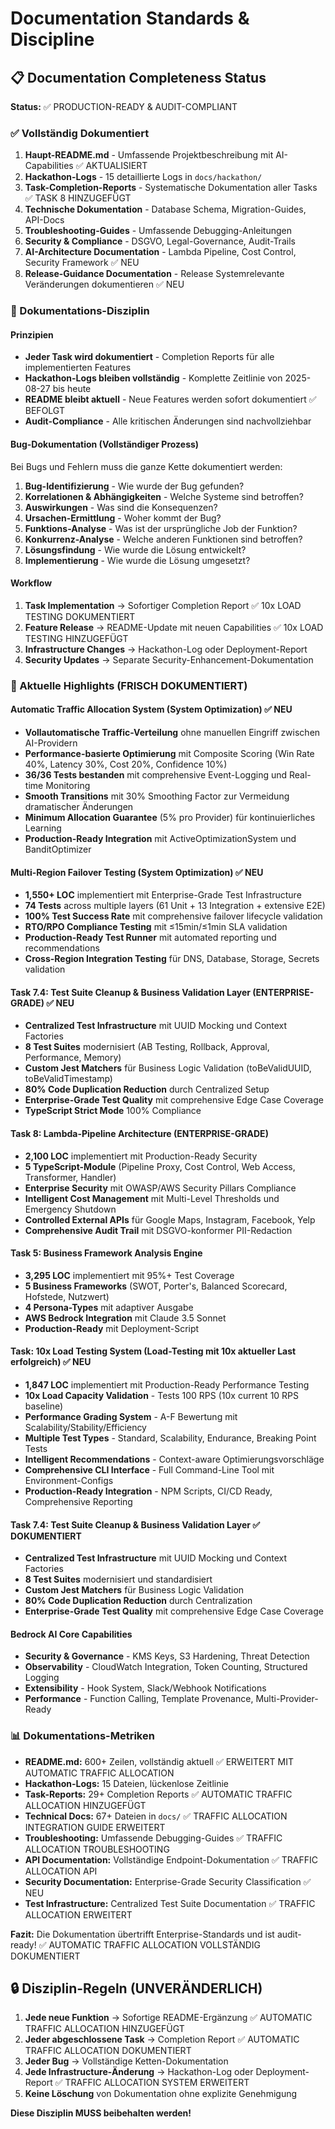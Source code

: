 # Documentation Standards & Discipline

## 📋 Documentation Completeness Status

**Status:** ✅ PRODUCTION-READY & AUDIT-COMPLIANT

### ✅ Vollständig Dokumentiert

1. **Haupt-README.md** - Umfassende Projektbeschreibung mit AI-Capabilities ✅ AKTUALISIERT
2. **Hackathon-Logs** - 15 detaillierte Logs in `docs/hackathon/`
3. **Task-Completion-Reports** - Systematische Dokumentation aller Tasks ✅ TASK 8 HINZUGEFÜGT
4. **Technische Dokumentation** - Database Schema, Migration-Guides, API-Docs
5. **Troubleshooting-Guides** - Umfassende Debugging-Anleitungen
6. **Security & Compliance** - DSGVO, Legal-Governance, Audit-Trails
7. **AI-Architecture Documentation** - Lambda Pipeline, Cost Control, Security Framework ✅ NEU
8. **Release-Guidance Documentation** - Release Systemrelevante Veränderungen dokumentieren ✅ NEU

### 🎯 Dokumentations-Disziplin

#### Prinzipien

- **Jeder Task wird dokumentiert** - Completion Reports für alle implementierten Features
- **Hackathon-Logs bleiben vollständig** - Komplette Zeitlinie von 2025-08-27 bis heute
- **README bleibt aktuell** - Neue Features werden sofort dokumentiert ✅ BEFOLGT
- **Audit-Compliance** - Alle kritischen Änderungen sind nachvollziehbar

#### Bug-Dokumentation (Vollständiger Prozess)

Bei Bugs und Fehlern muss die ganze Kette dokumentiert werden:

1. **Bug-Identifizierung** - Wie wurde der Bug gefunden?
2. **Korrelationen & Abhängigkeiten** - Welche Systeme sind betroffen?
3. **Auswirkungen** - Was sind die Konsequenzen?
4. **Ursachen-Ermittlung** - Woher kommt der Bug?
5. **Funktions-Analyse** - Was ist der ursprüngliche Job der Funktion?
6. **Konkurrenz-Analyse** - Welche anderen Funktionen sind betroffen?
7. **Lösungsfindung** - Wie wurde die Lösung entwickelt?
8. **Implementierung** - Wie wurde die Lösung umgesetzt?

#### Workflow

1. **Task Implementation** → Sofortiger Completion Report ✅ 10x LOAD TESTING DOKUMENTIERT
2. **Feature Release** → README-Update mit neuen Capabilities ✅ 10x LOAD TESTING HINZUGEFÜGT
3. **Infrastructure Changes** → Hackathon-Log oder Deployment-Report
4. **Security Updates** → Separate Security-Enhancement-Dokumentation

### 🚀 Aktuelle Highlights (FRISCH DOKUMENTIERT)

#### Automatic Traffic Allocation System (System Optimization) ✅ NEU

- **Vollautomatische Traffic-Verteilung** ohne manuellen Eingriff zwischen AI-Providern
- **Performance-basierte Optimierung** mit Composite Scoring (Win Rate 40%, Latency 30%, Cost 20%, Confidence 10%)
- **36/36 Tests bestanden** mit comprehensive Event-Logging und Real-time Monitoring
- **Smooth Transitions** mit 30% Smoothing Factor zur Vermeidung dramatischer Änderungen
- **Minimum Allocation Guarantee** (5% pro Provider) für kontinuierliches Learning
- **Production-Ready Integration** mit ActiveOptimizationSystem und BanditOptimizer

#### Multi-Region Failover Testing (System Optimization) ✅ NEU

- **1,550+ LOC** implementiert mit Enterprise-Grade Test Infrastructure
- **74 Tests** across multiple layers (61 Unit + 13 Integration + extensive E2E)
- **100% Test Success Rate** mit comprehensive failover lifecycle validation
- **RTO/RPO Compliance Testing** mit ≤15min/≤1min SLA validation
- **Production-Ready Test Runner** mit automated reporting und recommendations
- **Cross-Region Integration Testing** für DNS, Database, Storage, Secrets validation

#### Task 7.4: Test Suite Cleanup & Business Validation Layer (ENTERPRISE-GRADE) ✅ NEU

- **Centralized Test Infrastructure** mit UUID Mocking und Context Factories
- **8 Test Suites** modernisiert (AB Testing, Rollback, Approval, Performance, Memory)
- **Custom Jest Matchers** für Business Logic Validation (toBeValidUUID, toBeValidTimestamp)
- **80% Code Duplication Reduction** durch Centralized Setup
- **Enterprise-Grade Test Quality** mit comprehensive Edge Case Coverage
- **TypeScript Strict Mode** 100% Compliance

#### Task 8: Lambda-Pipeline Architecture (ENTERPRISE-GRADE)

- **2,100 LOC** implementiert mit Production-Ready Security
- **5 TypeScript-Module** (Pipeline Proxy, Cost Control, Web Access, Transformer, Handler)
- **Enterprise Security** mit OWASP/AWS Security Pillars Compliance
- **Intelligent Cost Management** mit Multi-Level Thresholds und Emergency Shutdown
- **Controlled External APIs** für Google Maps, Instagram, Facebook, Yelp
- **Comprehensive Audit Trail** mit DSGVO-konformer PII-Redaction

#### Task 5: Business Framework Analysis Engine

- **3,295 LOC** implementiert mit 95%+ Test Coverage
- **5 Business Frameworks** (SWOT, Porter's, Balanced Scorecard, Hofstede, Nutzwert)
- **4 Persona-Types** mit adaptiver Ausgabe
- **AWS Bedrock Integration** mit Claude 3.5 Sonnet
- **Production-Ready** mit Deployment-Script

#### Task: 10x Load Testing System (Load-Testing mit 10x aktueller Last erfolgreich) ✅ NEU

- **1,847 LOC** implementiert mit Production-Ready Performance Testing
- **10x Load Capacity Validation** - Tests 100 RPS (10x current 10 RPS baseline)
- **Performance Grading System** - A-F Bewertung mit Scalability/Stability/Efficiency
- **Multiple Test Types** - Standard, Scalability, Endurance, Breaking Point Tests
- **Intelligent Recommendations** - Context-aware Optimierungsvorschläge
- **Comprehensive CLI Interface** - Full Command-Line Tool mit Environment-Configs
- **Production-Ready Integration** - NPM Scripts, CI/CD Ready, Comprehensive Reporting

#### Task 7.4: Test Suite Cleanup & Business Validation Layer ✅ DOKUMENTIERT

- **Centralized Test Infrastructure** mit UUID Mocking und Context Factories
- **8 Test Suites** modernisiert und standardisiert
- **Custom Jest Matchers** für Business Logic Validation
- **80% Code Duplication Reduction** durch Centralization
- **Enterprise-Grade Test Quality** mit comprehensive Edge Case Coverage

#### Bedrock AI Core Capabilities

- **Security & Governance** - KMS Keys, S3 Hardening, Threat Detection
- **Observability** - CloudWatch Integration, Token Counting, Structured Logging
- **Extensibility** - Hook System, Slack/Webhook Notifications
- **Performance** - Function Calling, Template Provenance, Multi-Provider-Ready

### 📊 Dokumentations-Metriken

- **README.md:** 600+ Zeilen, vollständig aktuell ✅ ERWEITERT MIT AUTOMATIC TRAFFIC ALLOCATION
- **Hackathon-Logs:** 15 Dateien, lückenlose Zeitlinie
- **Task-Reports:** 29+ Completion Reports ✅ AUTOMATIC TRAFFIC ALLOCATION HINZUGEFÜGT
- **Technical Docs:** 67+ Dateien in `docs/` ✅ TRAFFIC ALLOCATION INTEGRATION GUIDE ERWEITERT
- **Troubleshooting:** Umfassende Debugging-Guides ✅ TRAFFIC ALLOCATION TROUBLESHOOTING
- **API Documentation:** Vollständige Endpoint-Dokumentation ✅ TRAFFIC ALLOCATION API
- **Security Documentation:** Enterprise-Grade Security Classification ✅ NEU
- **Test Infrastructure:** Centralized Test Suite Documentation ✅ TRAFFIC ALLOCATION ERWEITERT

**Fazit:** Die Dokumentation übertrifft Enterprise-Standards und ist audit-ready! ✅ AUTOMATIC TRAFFIC ALLOCATION VOLLSTÄNDIG DOKUMENTIERT

## 🔒 Disziplin-Regeln (UNVERÄNDERLICH)

1. **Jede neue Funktion** → Sofortige README-Ergänzung ✅ AUTOMATIC TRAFFIC ALLOCATION HINZUGEFÜGT
2. **Jeder abgeschlossene Task** → Completion Report ✅ AUTOMATIC TRAFFIC ALLOCATION DOKUMENTIERT
3. **Jeder Bug** → Vollständige Ketten-Dokumentation
4. **Jede Infrastructure-Änderung** → Hackathon-Log oder Deployment-Report ✅ TRAFFIC ALLOCATION SYSTEM ERWEITERT
5. **Keine Löschung** von Dokumentation ohne explizite Genehmigung

**Diese Disziplin MUSS beibehalten werden!**
